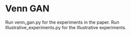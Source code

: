 # Venn GAN

Run venn_gan.py for the experiments in the paper.
Run Illustrative_experiments.py for the Illustrative experiments.
